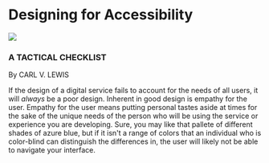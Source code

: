 # Designing for Accessibility

![](/assets/np_loading-smartphone_322771_226FFF.svg)

### A TACTICAL CHECKLIST

By CARL V. LEWIS

If the design of a digital service fails to account for the needs of all users, it will _always_ be a poor design. Inherent in good design is empathy for the user. Empathy for the user means putting personal tastes aside at times for the sake of the unique needs of the person who will be using the service or experience you are developing. Sure, you may like that pallete of different shades of azure blue, but if it isn't a range of colors that an individual who is color-blind can distinguish the differences in, the user will likely not be able to navigate your interface.

